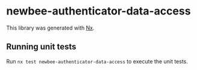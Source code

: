 # newbee-authenticator-data-access

This library was generated with [Nx](https://nx.dev).

## Running unit tests

Run `nx test newbee-authenticator-data-access` to execute the unit tests.
